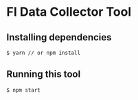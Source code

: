 # FI Data Collector Tool

## Installing dependencies

```bash
$ yarn // or npm install
```

## Running this tool

```bash
$ npm start
```
